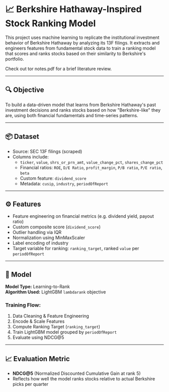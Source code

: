 # 📈 Berkshire Hathaway-Inspired Stock Ranking Model

This project uses machine learning to replicate the institutional investment behavior of Berkshire Hathaway by analyzing its 13F filings. It extracts and engineers features from fundamental stock data to train a ranking model that scores and ranks stocks based on their similarity to Berkshire's portfolio.

Check out tor notes.pdf for a brief literature review.

---

## 🔍 Objective

To build a data-driven model that learns from Berkshire Hathaway's past investment decisions and ranks stocks based on how "Berkshire-like" they are, using both financial fundamentals and time-series patterns.

---

## 📦 Dataset

- Source: SEC 13F filings (scraped)
- Columns include:
  - `ticker`, `value`, `shrs_or_prn_amt`, `value_change_pct`, `shares_change_pct`
  - Financial ratios: `ROE`, `D/E Ratio`, `profit_margin`, `P/B ratio`, `P/E ratio`, `beta`
  - Custom feature: `dividend_score`
  - Metadata: `cusip`, `industry`, `periodOfReport`

---

## ⚙️ Features

- Feature engineering on financial metrics (e.g. dividend yield, payout ratio)
- Custom composite score (`dividend_score`)
- Outlier handling via IQR
- Normalization using MinMaxScaler
- Label encoding of industry
- Target variable for ranking: `ranking_target`, ranked `value` per `periodOfReport`

---

## 🤖 Model

**Model Type:** Learning-to-Rank  
**Algorithm Used:** LightGBM `lambdarank` objective

### Training Flow:

1. Data Cleaning & Feature Engineering
2. Encode & Scale Features
3. Compute Ranking Target (`ranking_target`)
4. Train LightGBM model grouped by `periodOfReport`
5. Evaluate using NDCG@5

---

## 📈 Evaluation Metric

- **NDCG@5** (Normalized Discounted Cumulative Gain at rank 5)
- Reflects how well the model ranks stocks relative to actual Berkshire picks per quarter
